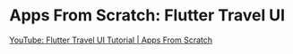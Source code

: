 # Apps From Scratch: Flutter Travel UI

[YouTube: Flutter Travel UI Tutorial | Apps From Scratch](https://youtu.be/CSa6Ocyog4U)



